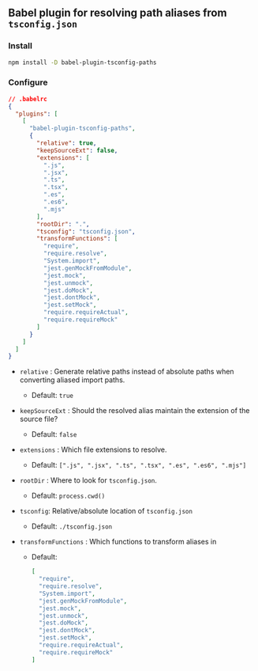 ## Babel plugin for resolving path aliases from `tsconfig.json`

### Install

```sh
npm install -D babel-plugin-tsconfig-paths
```

### Configure

```json
// .babelrc
{
  "plugins": [
    [
      "babel-plugin-tsconfig-paths",
      {
        "relative": true,
        "keepSourceExt": false,
        "extensions": [
          ".js",
          ".jsx",
          ".ts",
          ".tsx",
          ".es",
          ".es6",
          ".mjs"
        ],
        "rootDir": ".",
        "tsconfig": "tsconfig.json",
        "transformFunctions": [
          "require",
          "require.resolve",
          "System.import",
          "jest.genMockFromModule",
          "jest.mock",
          "jest.unmock",
          "jest.doMock",
          "jest.dontMock",
          "jest.setMock",
          "require.requireActual",
          "require.requireMock"
        ]
      }
    ]
  ]
}
```

* `relative` : Generate relative paths instead of absolute paths when
  converting aliased import paths.
  * Default: `true`

* `keepSourceExt` : Should the resolved alias maintain the extension of the source file?
  * Default: `false`

* `extensions` : Which file extensions to resolve.
  * Default: `[".js", ".jsx", ".ts", ".tsx", ".es", ".es6", ".mjs"]`

* `rootDir` : Where to look for `tsconfig.json`.
  * Default: `process.cwd()`

* `tsconfig`: Relative/absolute location of `tsconfig.json`
  * Default: `./tsconfig.json`

* `transformFunctions` : Which functions to transform aliases in
  * Default:

    ```json
    [
      "require",
      "require.resolve",
      "System.import",
      "jest.genMockFromModule",
      "jest.mock",
      "jest.unmock",
      "jest.doMock",
      "jest.dontMock",
      "jest.setMock",
      "require.requireActual",
      "require.requireMock"
    ]
    ```
